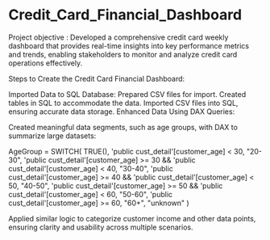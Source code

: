 # Credit_Card_Financial_Dashboard
Project objective : Developed a comprehensive credit card weekly dashboard that provides real-time insights into key performance metrics and trends, enabling stakeholders to monitor and analyze credit card operations effectively.

Steps to Create the Credit Card Financial Dashboard:

Imported Data to SQL Database:
Prepared CSV files for import.
Created tables in SQL to accommodate the data.
Imported CSV files into SQL, ensuring accurate data storage.
Enhanced Data Using DAX Queries:

Created meaningful data segments, such as age groups, with DAX to summarize large datasets:

AgeGroup = SWITCH(
    TRUE(),
    'public cust_detail'[customer_age] < 30, "20-30",
    'public cust_detail'[customer_age] >= 30 && 'public cust_detail'[customer_age] < 40, "30-40",
    'public cust_detail'[customer_age] >= 40 && 'public cust_detail'[customer_age] < 50, "40-50",
    'public cust_detail'[customer_age] >= 50 && 'public cust_detail'[customer_age] < 60, "50-60",
    'public cust_detail'[customer_age] >= 60, "60+",
    "unknown"
)

Applied similar logic to categorize customer income and other data points, ensuring clarity and usability across multiple scenarios.




